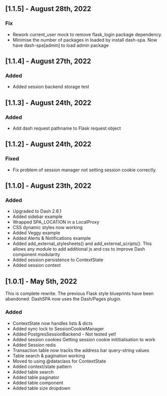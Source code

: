 ## [1.1.5] - August 28th, 2022

### Fix

- Rework current_user mock to remove flask_login package dependency.
- Minimise the number of packages in loaded by install dash-spa. Now have dash-spa[admin] to load admin package

## [1.1.4] - August 27th, 2022

### Added

- Added session backend storage test

## [1.1.3] - August 24th, 2022

### Added

- Add dash request pathname to Flask request object

## [1.1.2] - August 24th, 2022

### Fixed

- Fix problem of session manager not setting session cookie correctly.

## [1.1.0] - August 23th, 2022

### Added

- Upgraded to Dash 2.6.1
- Added sidebar example
- Wrapped SPA_LOCATION in a LocalProxy
- CSS dynamic styles now working
- Added Veggy example
- Added Alerts & Notifications example
- Added add_external_stylesheets() and add_external_scripts(). This allows any module to add additional js and css to improve Dash component modularity
- Added session persistence to ContextState
- Added session context

## [1.0.1] - May 5th, 2022

This is complete rewrite. The previous Flask style blueprints have been abandoned. DashSPA now uses the Dash/Pages plugin.

### Added

- ContextState now handles lists & dicts
- Added sync lock to SessionCookieManager
- Added PostgresSessionBackend - Not tested yet!
- Added session cookies Getting session cookie inititialisation to work
- Added Session redis
- Transaction table now tracks the address bar query-string values
- Table search & pagination working
- Moved to using @dataclass for ContextState
- Added context/state pattern
- Added table search
- Added table paginator
- Added table component
- Added table size dropdown





